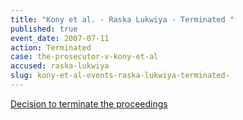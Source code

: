 ```yaml
---
title: "Kony et al. - Raska Lukwiya - Terminated "
published: true
event_date: 2007-07-11
action: Terminated
case: the-prosecutor-v-kony-et-al
accused: raska-lukwiya
slug: kony-et-al-events-raska-lukwiya-terminated-
---
```


[Decision to terminate the proceedings](http://www.icc-cpi.int/iccdocs/doc/doc297945.pdf)

